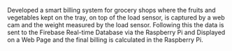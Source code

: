 Developed a smart billing system for grocery shops where the fruits and vegetables kept on the tray, on top of the load sensor, is captured by a web cam and the weight measured by the load sensor. 
Following this the data is sent to the Firebase Real-time Database via the Raspberry Pi and Displayed on a Web Page and the final billing is calculated in the Raspberry Pi. 
